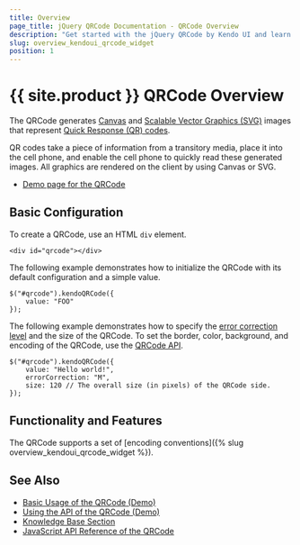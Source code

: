 ```yaml
---
title: Overview
page_title: jQuery QRCode Documentation - QRCode Overview
description: "Get started with the jQuery QRCode by Kendo UI and learn how to create, initialize, and enable the widget."
slug: overview_kendoui_qrcode_widget
position: 1
---
```


# {{ site.product }} QRCode Overview

The QRCode generates [Canvas](https://en.wikipedia.org/wiki/Canvas_X) and [Scalable Vector Graphics (SVG)](https://en.wikipedia.org/wiki/Scalable_Vector_Graphics) images that represent [Quick Response (QR) codes](https://en.wikipedia.org/wiki/QR_code).

QR codes take a piece of information from a transitory media, place it into the cell phone, and enable the cell phone to quickly read these generated images. All graphics are rendered on the client by using Canvas or SVG.

* [Demo page for the QRCode](https://demos.telerik.com/kendo-ui/qrcode/index)

## Basic Configuration

To create a QRCode, use an HTML `div` element.

    <div id="qrcode"></div>

The following example demonstrates how to initialize the QRCode with its default configuration and a simple value.

    $("#qrcode").kendoQRCode({
        value: "FOO"
    });

The following example demonstrates how to specify the [error correction level](https://en.wikipedia.org/wiki/QR_code#Error_correction) and the size of the QRCode. To set the border, color, background, and encoding of the QRCode, use the [QRCode API](/api/javascript/dataviz/ui/qrcode).

    $("#qrcode").kendoQRCode({
        value: "Hello world!",
		errorCorrection: "M",
		size: 120 // The overall size (in pixels) of the QRCode side.
    });

## Functionality and Features

The QRCode supports a set of [encoding conventions]({% slug overview_kendoui_qrcode_widget %}).

## See Also

* [Basic Usage of the QRCode (Demo)](https://demos.telerik.com/kendo-ui/qrcode/index)
* [Using the API of the QRCode (Demo)](https://demos.telerik.com/kendo-ui/qrcode/api)
* [Knowledge Base Section](/knowledge-base)
* [JavaScript API Reference of the QRCode](/api/javascript/dataviz/ui/qrcode)
